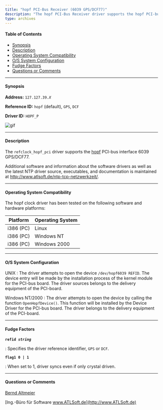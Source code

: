 ```yaml
---
title: "hopf PCI-Bus Receiver (6039 GPS/DCF77)"
description: "The hopf PCI-Bus Receiver driver supports the hopf PCI-bus interface 6039 GPS/DCF77."
type: archives
---
```


#### Table of Contents

*   [Synopsis](/documentation/drivers/driver39/#synopsis)
*   [Description](/documentation/drivers/driver39/#description)
*   [Operating System Compatibility](/documentation/drivers/driver39/#operating-system-compatibility)
*   [O/S System Configuration](/documentation/drivers/driver39/#os-system-configuration)
*   [Fudge Factors](/documentation/drivers/driver39/#fudge-factors)
*   [Questions or Comments](/documentation/drivers/driver39/#questions-or-comments)

* * *

#### Synopsis

**Address:** <code>127.127.39._X_</code>

**Reference ID:** `hopf` (default), `GPS`, `DCF`

**Driver ID:** `HOPF_P`

![gif](/documentation/pic/fg6039.jpg)

* * *

#### Description

The `refclock_hopf_pci` driver supports the [hopf](https://www.hopf.com/index.php) PCI-bus interface 6039 GPS/DCF77.

Additional software and information about the software drivers as well as the latest NTP driver source, executables, and documentation is maintained at http://www.atlsoft.de/ntp-tcp-netzwerkzeit/.

* * *

#### Operating System Compatibility

The hopf clock driver has been tested on the following software and hardware platforms:

| Platform | Operating System |
| ----- | ----- |
| i386 (PC) | Linux |
| i386 (PC) | Windows NT |
| i386 (PC) | Windows 2000 |

* * *

#### O/S System Configuration

UNIX
: The driver attempts to open the device `/dev/hopf6039 REFID`. The device entry will be made by the installation process of the kernel module for the PCI-bus board. The driver sources belongs to the delivery equipment of the PCI-board.

Windows NT/2000
: The driver attempts to open the device by calling the function `OpenHopfDevice()`. This function will be installed by the Device Driver for the PCI-bus board. The driver belongs to the delivery equipment of the PCI-board.

* * *

#### Fudge Factors

<code>**refid _string_**</code>

: Specifies the driver reference identifier, `GPS` or `DCF`.

<code>**flag1 0 | 1**</code>

: When set to 1, driver syncs even if only crystal driven.

* * *

#### Questions or Comments

[Bernd Altmeier](mailto:altmeier@atlsoft.de)

[Ing.-Büro für Software www.ATLSoft.de](http://www.ATLSoft.de)